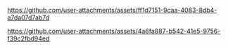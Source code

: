 



https://github.com/user-attachments/assets/ff1d7151-9caa-4083-8db4-a7da07d7ab7d



https://github.com/user-attachments/assets/4a6fa887-b542-41e5-9756-f39c2fbd94ed




